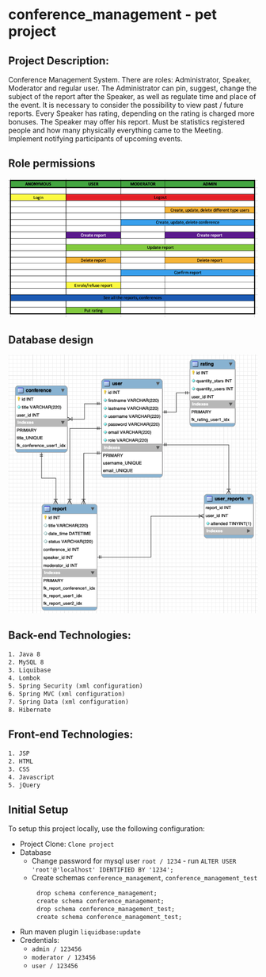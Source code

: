 # conference_management - pet project

##  Project Description: 

Conference Management System. There are roles: Administrator, Speaker, Moderator and regular user.
The Administrator can pin, suggest, change the subject of the report after the Speaker, 
as well as regulate time and place of the event. It is necessary to consider the possibility
to view past / future reports. Every Speaker has rating, depending on the rating is charged 
more bonuses. The Speaker may offer his report. Must be statistics registered people and how
many physically everything came to the Meeting. Implement notifying participants of upcoming events.
 
## Role permissions
 
 ![role permission imige](/src/main/webapp/resources/info/readmeRolePermissions.png)
 
## Database design

![database imige](/src/main/webapp/resources/info/readme_database.png)
 
## Back-end Technologies:
    1. Java 8
    2. MySQL 8
    3. Liquibase
    4. Lombok
    5. Spring Security (xml configuration)
    6. Spring MVC (xml configuration)
    7. Spring Data (xml configuration)
    8. Hibernate

## Front-end Technologies:
    1. JSP
    2. HTML
    3. CSS
    4. Javascript
    5. jQuery

## Initial Setup

To setup this project locally, use the following configuration:

* Project Clone: `Clone project`
* Database
    * Change password for mysql user `root / 1234` - run `ALTER USER 'root'@'localhost' IDENTIFIED BY '1234';`
    * Create schemas `conference_management`, `conference_management_test`     
```
        drop schema conference_management;
        create schema conference_management;
        drop schema conference_management_test;
        create schema conference_management_test;
```
* Run maven plugin `liquidbase:update`
* Credentials: 
    - `admin / 123456`
    - `moderator / 123456`
    - `user / 123456`
    
